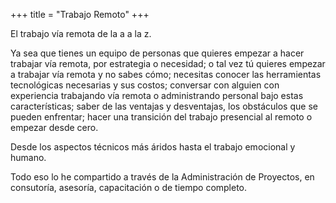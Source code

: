 +++
title = "Trabajo Remoto"
+++

El trabajo vía remota de la a a la z.

<!--more-->

Ya sea que tienes un equipo de personas que quieres empezar a hacer trabajar vía remota, por estrategia o necesidad; o tal vez tú quieres empezar a trabajar vía remota y no sabes cómo; necesitas conocer las herramientas tecnológicas necesarias y sus costos; conversar con alguien con experiencia trabajando vía remota o administrando personal bajo estas características; saber de las ventajas y desventajas, los obstáculos que se pueden enfrentar; hacer una transición del trabajo presencial al remoto o empezar desde cero. 

Desde los aspectos técnicos más áridos hasta el trabajo emocional y humano.

Todo eso lo he compartido a través de la Administración de Proyectos, en consutoría, asesoría, capacitación o de tiempo completo.